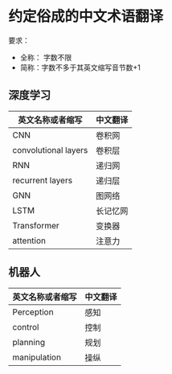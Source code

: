 # 约定俗成的中文术语翻译
要求：
- 全称： 字数不限
- 简称：字数不多于其英文缩写音节数+1

## 深度学习
| 英文名称或者缩写        | 中文翻译 |
|----------------------|---------|
| CNN                  | 卷积网   |
| convolutional layers | 卷积层   |
| RNN                  | 递归网   |
| recurrent layers     | 递归层   |
| GNN                  | 图网络   |
| LSTM                 | 长记忆网 |
| Transformer          | 变换器   |
| attention            | 注意力   |


## 机器人
| 英文名称或者缩写        | 中文翻译 |
|----------------------|---------|
| Perception           | 感知     |
| control              | 控制     |
| planning             | 规划     |
| manipulation         | 操纵     |



